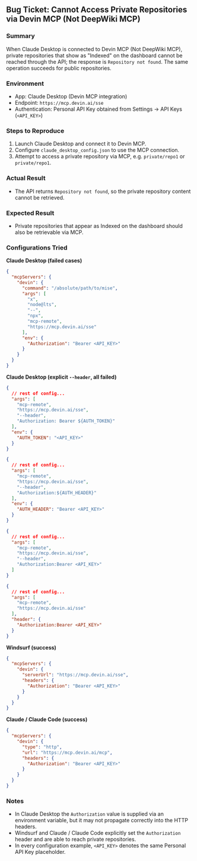 ## Bug Ticket: Cannot Access Private Repositories via Devin MCP (Not DeepWiki MCP)

### Summary
When Claude Desktop is connected to Devin MCP (Not DeepWiki MCP), private repositories that show as "Indexed" on the dashboard cannot be reached through the API; the response is `Repository not found`. The same operation succeeds for public repositories.

### Environment
- App: Claude Desktop (Devin MCP integration)
- Endpoint: `https://mcp.devin.ai/sse`
- Authentication: Personal API Key obtained from Settings → API Keys (`<API_KEY>`)

### Steps to Reproduce
1. Launch Claude Desktop and connect it to Devin MCP.
2. Configure `claude_desktop_config.json` to use the MCP connection.
3. Attempt to access a private repository via MCP, e.g. `private/repo1` or `private/repo1`.

### Actual Result
- The API returns `Repository not found`, so the private repository content cannot be retrieved.

### Expected Result
- Private repositories that appear as Indexed on the dashboard should also be retrievable via MCP.

### Configurations Tried
**Claude Desktop (failed cases)**
```json
{
  "mcpServers": {
    "devin": {
      "command": "/absolute/path/to/mise",
      "args": [
        "x",
        "node@lts",
        "--",
        "npx",
        "mcp-remote",
        "https://mcp.devin.ai/sse"
      ],
      "env": {
        "Authorization": "Bearer <API_KEY>"
      }
    }
  }
}
```

**Claude Desktop (explicit `--header`, all failed)**
```json
{
  // rest of config...
  "args": [
    "mcp-remote",
    "https://mcp.devin.ai/sse",
    "--header",
    "Authorization: Bearer ${AUTH_TOKEN}"
  ],
  "env": {
    "AUTH_TOKEN": "<API_KEY>"
  }
}
```
```json
{
  // rest of config...
  "args": [
    "mcp-remote",
    "https://mcp.devin.ai/sse",
    "--header",
    "Authorization:${AUTH_HEADER}"
  ],
  "env": {
    "AUTH_HEADER": "Bearer <API_KEY>"
  }
}
```
```json
{
  // rest of config...
  "args": [
    "mcp-remote",
    "https://mcp.devin.ai/sse",
    "--header",
    "Authorization:Bearer <API_KEY>"
  ]
}
```
```json
{
  // rest of config...
  "args": [
    "mcp-remote",
    "https://mcp.devin.ai/sse"
  ],
  "header": {
    "Authorization:Bearer <API_KEY>"
  }
}
```

**Windsurf (success)**
```json
{
  "mcpServers": {
    "devin": {
      "serverUrl": "https://mcp.devin.ai/sse",
      "headers": {
        "Authorization": "Bearer <API_KEY>"
      }
    }
  }
}
```

**Claude / Claude Code (success)**
```json
{
  "mcpServers": {
    "devin": {
      "type": "http",
      "url": "https://mcp.devin.ai/mcp",
      "headers": {
        "Authorization": "Bearer <API_KEY>"
      }
    }
  }
}
```

### Notes
- In Claude Desktop the `Authorization` value is supplied via an environment variable, but it may not propagate correctly into the HTTP headers.
- Windsurf and Claude / Claude Code explicitly set the `Authorization` header and are able to reach private repositories.
- In every configuration example, `<API_KEY>` denotes the same Personal API Key placeholder.

